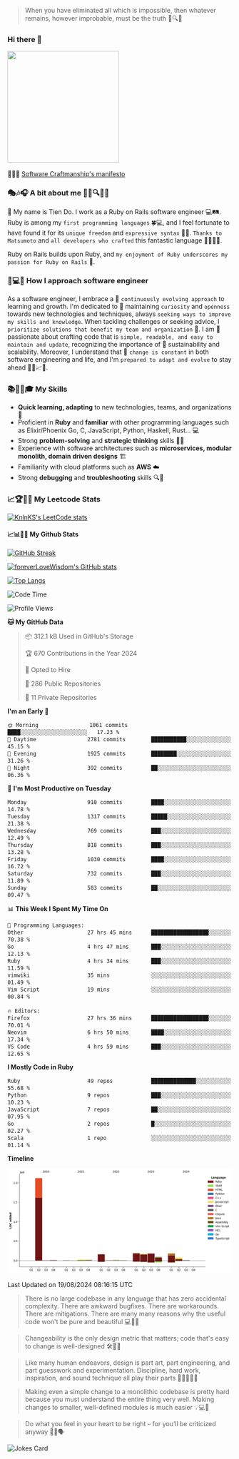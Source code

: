> When you have eliminated all which is impossible, then whatever remains, however improbable, must be the truth 🤔🔍💡
### Hi there 👋

<!--
**foreverLoveWisdom/foreverLoveWisdom** is a ✨ _special_ ✨ repository because its `README.md` (this file) appears on your GitHub profile.

Here are some ideas to get you started:

- 🔭 I’m currently working on ...
- 🌱 I’m currently learning ...
- 👯 I’m looking to collaborate on ...
- 🤔 I’m looking for help with ...
- 💬 Ask me about ...
- 📫 How to reach me: ...
- 😄 Pronouns: ...
- ⚡ Fun fact: ...
-->

<img src="https://codecondo.com/wp-content/uploads/2017/09/railslogo.png" width="250" height="250">

 📜🔨🌟 [Software Craftmanship's manifesto](http://manifesto.softwarecraftsmanship.org/)

### 🎭🎶🎧 A bit about me 🕵️‍♀️🔍🕵️‍♂️
👋 My name is Tien Do. I work as a Ruby on Rails software engineer 💻🛤️. Ruby is among my `first programming languages` 🍀💻, and I feel fortunate to have found it for its `unique freedom` and `expressive syntax` 🤗💬. `Thanks to Matsumoto` and `all developers who crafted` this fantastic language 🙏👨‍💻🌟.

Ruby on Rails builds upon Ruby, and `my enjoyment of Ruby underscores my passion for Ruby on Rails` 🤩.

### 🤔💻🔨 How I approach software engineer
As a software engineer, I embrace a 🔄 `continuously evolving approach` to learning and growth. I'm dedicated to 🤔 maintaining `curiosity` and `openness` towards new technologies and techniques, always `seeking ways to improve my skills and knowledge`. When tackling challenges or seeking advice, I `prioritize solutions that benefit my team and organization` 👥. I am 🎉 passionate about crafting code that is `simple, readable, and easy to maintain and update`, recognizing the importance of 🌱 sustainability and scalability. Moreover, I understand that 🌊 `change is constant` in both software engineering and life, and I'm `prepared to adapt and evolve` to stay ahead 🏃‍♂️📈🔄.

### 📚🧑‍💻🎓 My Skills
- **Quick learning, adapting** to new technologies, teams, and organizations 🚀
- Proficient in **Ruby** and **familiar** with other programming languages such as Elixir/Phoenix Go, C, JavaScript, Python, Haskell, Rust... 💻
- Strong **problem-solving** and **strategic thinking** skills 🤔💡
- Experience with software architectures such as **microservices, modular monolith, domain driven designs** 🏗️
- Familiarity with cloud platforms such as **AWS** ☁️ 
- Strong **debugging** and **troubleshooting** skills 🔍🐞


### 📈🏆🧑‍💻 My Leetcode Stats
[![KnlnKS's LeetCode stats](https://leetcode-stats-six.vercel.app/?username=foreverLoveWisdom&theme=dark)](https://github.com/KnlnKS/leetcode-stats)

#### 📈📊👨‍💻  My Github Stats

[![GitHub Streak](https://github-readme-streak-stats.herokuapp.com/?user=foreverLoveWisdom&theme=dracula)](https://git.io/streak-stats)
&nbsp;
&nbsp;

[![foreverLoveWisdom's GitHub stats](https://github-readme-stats.vercel.app/api?username=foreverLoveWisdom&show_icons=true&theme=react&count_private=true)](https://github.com/anuraghazra/github-readme-stats)

[![Top Langs](https://github-readme-stats.vercel.app/api/top-langs/?username=foreverLoveWisdom&show_icons=true&theme=vue-dark)](https://github.com/anuraghazra/github-readme-stats)

<!--START_SECTION:waka-->
![Code Time](http://img.shields.io/badge/Code%20Time-3%2C141%20hrs%206%20mins-blue)

![Profile Views](http://img.shields.io/badge/Profile%20Views-0-blue)

**🐱 My GitHub Data** 

> 📦 312.1 kB Used in GitHub's Storage 
 > 
> 🏆 670 Contributions in the Year 2024
 > 
> 💼 Opted to Hire
 > 
> 📜 286 Public Repositories 
 > 
> 🔑 11 Private Repositories 
 > 
**I'm an Early 🐤** 

```text
🌞 Morning                1061 commits        ████░░░░░░░░░░░░░░░░░░░░░   17.23 % 
🌆 Daytime                2781 commits        ███████████░░░░░░░░░░░░░░   45.15 % 
🌃 Evening                1925 commits        ████████░░░░░░░░░░░░░░░░░   31.26 % 
🌙 Night                  392 commits         ██░░░░░░░░░░░░░░░░░░░░░░░   06.36 % 
```
📅 **I'm Most Productive on Tuesday** 

```text
Monday                   910 commits         ████░░░░░░░░░░░░░░░░░░░░░   14.78 % 
Tuesday                  1317 commits        █████░░░░░░░░░░░░░░░░░░░░   21.38 % 
Wednesday                769 commits         ███░░░░░░░░░░░░░░░░░░░░░░   12.49 % 
Thursday                 818 commits         ███░░░░░░░░░░░░░░░░░░░░░░   13.28 % 
Friday                   1030 commits        ████░░░░░░░░░░░░░░░░░░░░░   16.72 % 
Saturday                 732 commits         ███░░░░░░░░░░░░░░░░░░░░░░   11.89 % 
Sunday                   583 commits         ██░░░░░░░░░░░░░░░░░░░░░░░   09.47 % 
```


📊 **This Week I Spent My Time On** 

```text
💬 Programming Languages: 
Other                    27 hrs 45 mins      ██████████████████░░░░░░░   70.38 % 
Go                       4 hrs 47 mins       ███░░░░░░░░░░░░░░░░░░░░░░   12.13 % 
Ruby                     4 hrs 34 mins       ███░░░░░░░░░░░░░░░░░░░░░░   11.59 % 
vimwiki                  35 mins             ░░░░░░░░░░░░░░░░░░░░░░░░░   01.49 % 
Vim Script               19 mins             ░░░░░░░░░░░░░░░░░░░░░░░░░   00.84 % 

🔥 Editors: 
Firefox                  27 hrs 36 mins      ██████████████████░░░░░░░   70.01 % 
Neovim                   6 hrs 50 mins       ████░░░░░░░░░░░░░░░░░░░░░   17.34 % 
VS Code                  4 hrs 59 mins       ███░░░░░░░░░░░░░░░░░░░░░░   12.65 % 
```

**I Mostly Code in Ruby** 

```text
Ruby                     49 repos            ██████████████░░░░░░░░░░░   55.68 % 
Python                   9 repos             ███░░░░░░░░░░░░░░░░░░░░░░   10.23 % 
JavaScript               7 repos             ██░░░░░░░░░░░░░░░░░░░░░░░   07.95 % 
Go                       2 repos             █░░░░░░░░░░░░░░░░░░░░░░░░   02.27 % 
Scala                    1 repo              ░░░░░░░░░░░░░░░░░░░░░░░░░   01.14 % 
```



**Timeline**

![Lines of Code chart](https://raw.githubusercontent.com/foreverLoveWisdom/foreverLoveWisdom/main/assets/bar_graph.png)


 Last Updated on 19/08/2024 08:16:15 UTC
<!--END_SECTION:waka-->


> There is no large codebase in any language that has zero accidental complexity. There are awkward bugfixes. There are workarounds. There are mitigations.
> There are many many reasons why the useful code won't be pure and beautiful 💻🐞🤔

> Changeability is the only design metric that matters; code that's easy to change is well-designed 🛠️🔄🎨

> Like many human endeavors, design is part art, part engineering, and part guesswork and experimentation. Discipline, hard work, inspiration, and sound technique all play their parts 🎨🧑‍💻🔬🧪

> Mak­ing even a sim­ple change to a mono­lith­ic code­base is pret­ty hard because you must under­stand the entire thing very well. Mak­ing changes to small­er, well-defined mod­ules is much easier 💡💻🤔
 
 > Do what you feel in your heart to be right – for you’ll be criticized anyway 💖🙏🗣️ 
 
![Jokes Card](https://readme-jokes.vercel.app/api)
